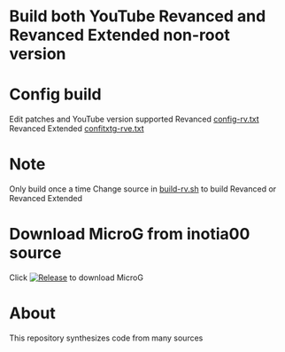 # Build both YouTube Revanced and Revanced Extended non-root version

# Config build
Edit patches and YouTube version supported 
Revanced [config-rv.txt](config-rv.txt)
Revanced Extended [confitxtg-rve.txt](config-rve.txt)

# Note
Only build once a time
Change source in [build-rv.sh](build-rv.sh) to build Revanced or Revanced Extended 

# Download MicroG from inotia00 source 
Click [![Release](https://img.shields.io/github/v/release/inotia00/VancedMicroG.svg)](https://github.com/inotia00/VancedMicroG/releases/latest/download/microg.apk)
to download MicroG

# About
This repository synthesizes code from many sources